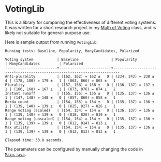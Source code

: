 # VotingLib

This is a library for comparing the effectiveness of different voting systems. It was written for a short research project in my [Math of Voting] class, and is likely not suitable for general-purpose use.

Here is sample output from running `VotingLib`:

```
Running tests: Baseline, Popularity, ManyCandidates, Polarized

Voting system           | Baseline               | Popularity             | ManyCandidates         | Polarized
------------------------+------------------------+------------------------+------------------------+-----------------------
Anti-plurality          | (162, 162) = 162 ±   0 | (234, 243) = 238 ±   4 | (178, 180) = 179 ±   1 | (863, 866) = 865 ±   1
Plurality               | (157, 158) = 158 ±   0 | (136, 137) = 137 ±   1 | (166, 168) = 167 ±   1 | (873, 876) = 874 ±   2
Instant runoff          | (155, 155) = 155 ±   0 | (135, 137) = 136 ±   1 | (147, 148) = 148 ±   0 | (857, 860) = 858 ±   1
Borda count             | (154, 155) = 154 ±   0 | (135, 137) = 136 ±   1 | (139, 140) = 139 ±   0 | (825, 827) = 826 ±   1
Range voting (scaled)   | (154, 154) = 154 ±   0 | (136, 137) = 136 ±   1 | (139, 140) = 139 ±   0 | (818, 820) = 819 ±   1
Range voting (unscaled) | (154, 154) = 154 ±   0 | (135, 137) = 136 ±   1 | (139, 139) = 139 ±   0 | (812, 814) = 813 ±   1
Max utility             | (154, 154) = 154 ±   0 | (135, 137) = 136 ±   1 | (139, 139) = 139 ±   0 | (812, 813) = 812 ±   1

Elapsed time: 33.8 seconds.
```

The parameters can be configured by manually changing the code in [`Main.java`][main].

[math of voting]: https://www.math.hmc.edu/~orrison/math189g/index.html
[main]: src/voting/Main.java
